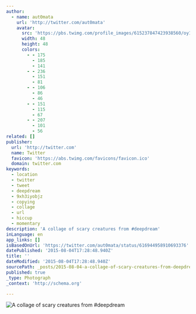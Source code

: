 ```yaml
---
author:
  - name: aut0mata
    url: 'http://twitter.com/aut0mata'
    avatar:
      src: 'https://pbs.twimg.com/profile_images/615237847423938560/oy1S1N2H_normal.jpg'
      width: 48
      height: 48
      colors:
        - - 175
          - 185
          - 141
        - - 236
          - 151
          - 81
        - - 106
          - 86
          - 46
        - - 151
          - 115
          - 67
        - - 207
          - 101
          - 56
related: []
publisher:
  url: 'http://twitter.com'
  name: Twitter
  favicon: 'https://abs.twimg.com/favicons/favicon.ico'
  domain: twitter.com
keywords:
  - location
  - twitter
  - tweet
  - deepdream
  - 9xh3iyobjz
  - copying
  - collage
  - url
  - hiccup
  - momentary
description: 'A collage of scary creatures from #deepdream'
inLanguage: en
app_links: []
isBasedOnUrl: 'https://twitter.com/aut0mata/status/616944958910693376'
datePublished: '2015-08-04T17:28:48.940Z'
title: ''
dateModified: '2015-08-04T17:28:48.940Z'
sourcePath: _posts/2015-08-04-a-collage-of-scary-creatures-from-deepdream.md
published: true
_type: Photograph
_context: 'http://schema.org'

---
```

![A collage of scary creatures from &num;deepdream](https://pbs.twimg.com/media/CI_UK0vWIAAaIFa.png:large)